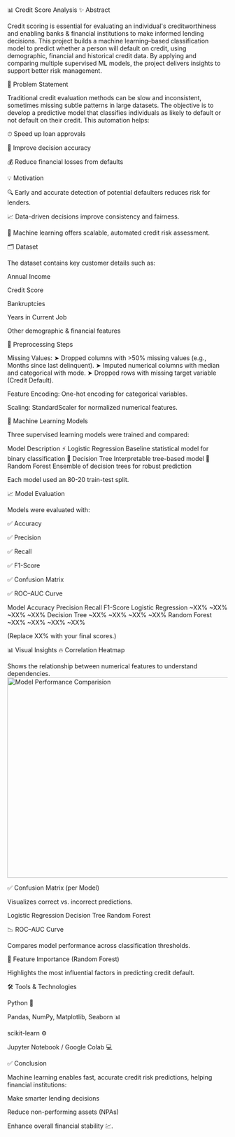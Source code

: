 📊 Credit Score Analysis
✨ Abstract

Credit scoring is essential for evaluating an individual's creditworthiness and enabling banks & financial institutions to make informed lending decisions.
This project builds a machine learning–based classification model to predict whether a person will default on credit, using demographic, financial and historical credit data.
By applying and comparing multiple supervised ML models, the project delivers insights to support better risk management.

🎯 Problem Statement

Traditional credit evaluation methods can be slow and inconsistent, sometimes missing subtle patterns in large datasets.
The objective is to develop a predictive model that classifies individuals as likely to default or not default on their credit.
This automation helps:

⏱ Speed up loan approvals

🎯 Improve decision accuracy

💰 Reduce financial losses from defaults

💡 Motivation

🔍 Early and accurate detection of potential defaulters reduces risk for lenders.

📈 Data-driven decisions improve consistency and fairness.

🤖 Machine learning offers scalable, automated credit risk assessment.

🗂️ Dataset

The dataset contains key customer details such as:

Annual Income

Credit Score

Bankruptcies

Years in Current Job

Other demographic & financial features

🔧 Preprocessing Steps

Missing Values:
➤ Dropped columns with >50% missing values (e.g., Months since last delinquent).
➤ Imputed numerical columns with median and categorical with mode.
➤ Dropped rows with missing target variable (Credit Default).

Feature Encoding: One-hot encoding for categorical variables.

Scaling: StandardScaler for normalized numerical features.

🧠 Machine Learning Models

Three supervised learning models were trained and compared:

Model	Description
⚡ Logistic Regression	Baseline statistical model for binary classification
🌳 Decision Tree	Interpretable tree-based model
🌲 Random Forest	Ensemble of decision trees for robust prediction

Each model used an 80-20 train-test split.

📈 Model Evaluation

Models were evaluated with:

✅ Accuracy

✅ Precision

✅ Recall

✅ F1-Score

✅ Confusion Matrix

✅ ROC–AUC Curve

Model	Accuracy	Precision	Recall	F1-Score
Logistic Regression	~XX%	~XX%	~XX%	~XX%
Decision Tree	~XX%	~XX%	~XX%	~XX%
Random Forest	~XX%	~XX%	~XX%	~XX%

(Replace XX% with your final scores.)

📊 Visual Insights
🔥 Correlation Heatmap

Shows the relationship between numerical features to understand dependencies.
<img width="703" height="458" alt="Model Performance Comparision" src="https://github.com/user-attachments/assets/677e3782-b934-4c58-92dc-1760afccb699" />

✅ Confusion Matrix (per Model)

Visualizes correct vs. incorrect predictions.

Logistic Regression	Decision Tree	Random Forest
	
	
	
📉 ROC–AUC Curve

Compares model performance across classification thresholds.

🌟 Feature Importance (Random Forest)

Highlights the most influential factors in predicting credit default.

🛠 Tools & Technologies

Python 🐍

Pandas, NumPy, Matplotlib, Seaborn 📊

scikit-learn ⚙️

Jupyter Notebook / Google Colab 💻


✅ Conclusion

Machine learning enables fast, accurate credit risk predictions, helping financial institutions:

Make smarter lending decisions

Reduce non-performing assets (NPAs)

Enhance overall financial stability 💹.
